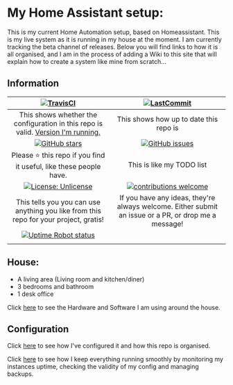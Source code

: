 # My Home Assistant setup:

This is my current Home Automation setup, based on Homeassistant.  This is my live system as it is running in my house at the moment.  I am currently tracking the beta channel of releases.  Below you will find links to how it is all organised, and I am in the process of adding a Wiki to this site that will explain how to create a system like mine from scratch...

## Information

| [![TravisCI](https://travis-ci.org/acesyde/Home-Assistant.svg?branch=master)](https://travis-ci.org/acesyde/Home-Assistant) | [![LastCommit](https://img.shields.io/github/last-commit/acesyde/Home-Assistant.svg?color=blue&style=plasticr)](https://github.com/acesyde/Home-Assistant/commits/master)|
|:---:|:---:|
| This shows whether the configuration in this repo is valid. [Version I'm running.](.HA_VERSION) | This shows how up to date this repo is |
| [![GitHub stars](https://img.shields.io/github/stars/acesyde/Home-Assistant.svg)](https://github.com/acesyde/Home-Assistant/stargazers) | [![GitHub issues](https://img.shields.io/github/issues/acesyde/Home-Assistant.svg)](https://github.com/acesyde/Home-Assistant/issues) |
| Please :star: this repo if you find it useful, like these people have. | This is like my TODO list |
|[![License: Unlicense](https://img.shields.io/badge/license-Unlicense-blue.svg)](http://unlicense.org/)| [![contributions welcome](https://img.shields.io/badge/contributions-welcome-blue.svg?style=flat)](https://github.com/acesyde/Home-Assistant/pulls) |
| This tells you you can use anything you like from this repo for your project, gratis! | If you have any ideas, they're always welcome.  Either submit an issue or a PR, or drop me a message! |
| [![Uptime Robot status](https://img.shields.io/uptimerobot/status/m780352466-da3a90fa1da0e09f6f0ee745.svg)](https://uptimerobot.com/) |  |
|  |  |

## House:

- A living area (Living room and kitchen/diner)
- 3 bedrooms and bathroom
- 1 desk office

Click [here](documentation/hardware_software.md) to see the Hardware and Software I am using around the house.

## Configuration

Click [here](documentation/configuration.md) to see how I've configured it and how this repo is organised.

Click [here](documentation/backups.md) to see how I keep everything running smoothly by monitoring my instances uptime, checking the validity of my config and managing backups.